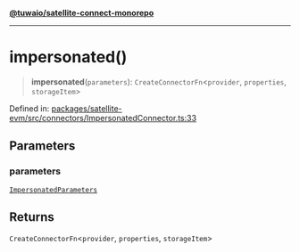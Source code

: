 [**@tuwaio/satellite-connect-monorepo**](../../../README.md)

***

# impersonated()

> **impersonated**(`parameters`): `CreateConnectorFn`\<`provider`, `properties`, `storageItem`\>

Defined in: [packages/satellite-evm/src/connectors/ImpersonatedConnector.ts:33](https://github.com/TuwaIO/satellite-connect/blob/46085d28e0b4ff146f6da7e03a614830032927cd/packages/satellite-evm/src/connectors/ImpersonatedConnector.ts#L33)

## Parameters

### parameters

[`ImpersonatedParameters`](../type-aliases/ImpersonatedParameters.md)

## Returns

`CreateConnectorFn`\<`provider`, `properties`, `storageItem`\>
